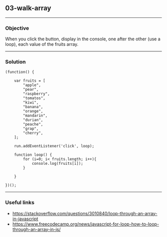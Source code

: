 ## 03-walk-array

---
### Objective
When you click the button, display in the console, one after the other (use a loop), each value of the fruits array.

---
### Solution
````
(function() {

    var fruits = [
        "apple",
        "pear",
        "raspberry",
        "tomatos",
        "kiwi",
        "banana",
        "orange",
        "mandarin",
        "durian",
        "peache",
        "grap",
        "cherry",
    ];

    run.addEventListener('click', loop);

    function loop() {
        for (i=0; i< fruits.length; i++){
            console.log(fruits[i]);
        }

    }

})();
````
---
### Useful links
* https://stackoverflow.com/questions/3010840/loop-through-an-array-in-javascript
* https://www.freecodecamp.org/news/javascript-for-loop-how-to-loop-through-an-array-in-js/